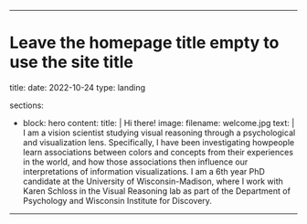  ---
# Leave the homepage title empty to use the site title
 title:
 date: 2022-10-24
 type: landing

 sections:
  - block: hero
    content:
      title: |
        Hi there!
      image:
        filename: welcome.jpg
      text: |
        <br>I am a vision scientist studying visual reasoning through a psychological and visualization lens. Specifically, I have been investigating howpeople learn associations between colors and concepts from their experiences in the world, and how those associations then influence our interpretations of information visualizations. I am a 6th year PhD candidate at the University of Wisconsin-Madison, where I work with Karen Schloss in the Visual Reasoning lab as part of the Department of Psychology and Wisconsin Institute for Discovery.
    
---


